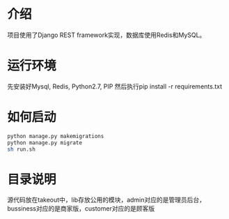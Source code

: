 # 介绍

项目使用了Django REST framework实现，数据库使用Redis和MySQL。

# 运行环境

先安装好Mysql, Redis, Python2.7, PIP
然后执行pip install -r requirements.txt

# 如何启动

```bash
python manage.py makemigrations
python manage.py migrate
sh run.sh
```

# 目录说明

源代码放在takeout中，lib存放公用的模块，admin对应的是管理员后台，bussiness对应的是商家版，customer对应的是顾客版

